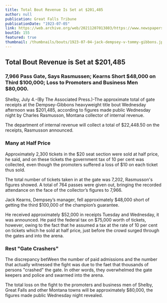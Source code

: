 ```yaml
---
title: Total Bout Revenue Is Set at $201,485
author: null
publication: Great Falls Tribune
publicationDate: "1923-07-05"
link: https://web.archive.org/web/20211207013803/https://www.newspapers.com/clip/19095338/dempsey-beats-gibbons-jul-5-1923-front/
boutId: 155
featured: true
thumbnail: /thumbnails/bouts/1923-07-04-jack-dempsey-v-tommy-gibbons.jpg
---
```


## Total Bout Revenue is Set at $201,485

### 7,966 Pass Gate, Says Rasmussen; Kearns Short $48,000 on Third $100,000; Loss to Promoters and Business Men $80,000.

Shelby, July 4.-(By The Associated Press.)-The approximate total of gate receipts at the Dempsey-Gibbons heavyweight title bout Wednesday afternoon was $201,485, according to figures made public Wednesday night by Charles Rasmusson, Montana collector of internal revenue.

The department of internal revenue will collect a total of $22,448.50 on the receipts, Rasmusson announced.

### Many at Half Price

Approximately 2,300 tickets in the $20 seat section were sold at half price, he said, and on these tickets the government tax of 10 per cent was collected, even though the promoters suffered a loss of $10 on each ticket thus sold.

The total number of tickets taken in at the gate was 7,202, Rasmusson's figures showed. A total of 764 passes were given out, bringing the recorded attendance on the face of the collector’s figures to 7,966.

Jack Kearns, Dempsey’s manager, fell approximately $48,000 short of getting the third $100,000 of the champion’s guarantee.

He received approximately $52,000 in receipts Tuesday and Wednesday, it was announced. He paid the federal tax on $75,000 worth of tickets, however, owing to the fact that he assumed a tax at the rate of 10 per cent on tickets which he sold at half price, just before the crowd surged through the gates and into the arena.

### Rest "Gate Crashers"

The discrepancy betWeen the number of paid admissions and the number that actually witnessed the fight was due to the faet that thousands of persons "crashed" the gate. In other words, they overwhelmed the gate keepers and police and swarmed into the arena.

The total loss on the fight to the promoters and business men of Shelby, Great Falls and other Montana towns will be approximately $80,000, the figures made public Wednesday night revealed.
